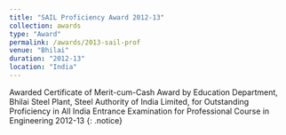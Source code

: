 ```yaml
---
title: "SAIL Proficiency Award 2012-13"
collection: awards
type: "Award"
permalink: /awards/2013-sail-prof
venue: "Bhilai"
duration: "2012-13"
location: "India"
---
```


Awarded Certificate of Merit-cum-Cash Award by Education Department, Bhilai Steel Plant, Steel
Authority of India Limited, for Outstanding Proficiency in All India Entrance Examination for
Professional Course in Engineering 2012-13
{: .notice}

